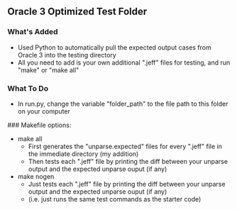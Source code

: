## Oracle 3 Optimized Test Folder
### What's Added
<ul>
    <li> Used Python to automatically pull the expected output cases from Oracle 3 into the testing directory
    <li> All you need to add is your own additional ".jeff" files for testing, and run "make" or "make all"
</ul>

### What To Do
<ul>
    <li> In run.py, change the variable "folder_path" to the file path to this folder on your computer
</ul>
### Makefile options:
<ul>
    <li> make all
    <ul>
        <li> First generates the "unparse.expected" files for every ".jeff" file in the immediate directory (my addition)
        <li> Then tests each ".jeff" file by printing the diff between your unparse output and the expected unparse ouput (if any)
    </ul>
    <li> make nogen
    <ul>
      <li> Just tests each ".jeff" file by printing the diff between your unparse output and the expected unparse ouput (if any)
      <li> (i.e. just runs the same test commands as the starter code)
</ul>
